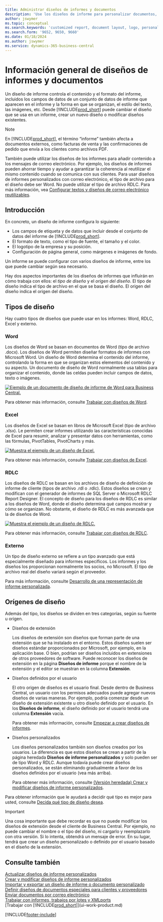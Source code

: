 ```yaml
---
title: Administrar diseños de informes y documentos
description: 'Use los diseños de informe para personalizar documentos, por ejemplo, para personalizar la fuente, el logotipo o la configuración de página de los archivos PDF que envía a clientes.'
author: jswymer
ms.topic: conceptual
ms.search.keywords: 'customized report, document layout, logo, personalize'
ms.search.form: '9652, 9650, 9660'
ms.date: 01/18/2024
ms.author: jswymer
ms.service: dynamics-365-business-central
---
```

# Información general de diseños de informes y documentos

Un diseño de informe controla el contenido y el formato del informe, incluidos los campos de datos de un conjunto de datos de informe que aparecen en el informe y la forma en que se organizan, el estilo del texto, las imágenes, etc. Desde [!INCLUDE[prod_short](includes/prod_short.md)] puede cambiar el diseño que se usa en un informe, crear un nuevo diseño o modificar diseños existentes.

> [!NOTE]  
> En [!INCLUDE[prod_short](includes/prod_short.md)], el término “informe” también afecta a documentos externos, como facturas de venta y las confirmaciones de pedido que envía a los clientes como archivos PDF.

También puede utilizar los diseños de los informes para añadir contenido a los mensajes de correo electrónico. Por ejemplo, los diseños de informes pueden ahorrar tiempo y ayudar a garantizar la coherencia al reutilizar el mismo contenido cuando se comunica con sus clientes. Para usar diseños de informes personalizados con correo electrónico, el tipo de archivo para el diseño debe ser Word. No puede utilizar el tipo de archivo RDLC. Para más información, vea [Configurar textos y diseños de correo electrónico reutilizables](admin-how-setup-email.md#set-up-reusable-email-texts-and-layouts). 

## Introducción

En concreto, un diseño de informe configura lo siguiente:

* Los campos de etiqueta y de datos que incluir desde el conjunto de datos del informe de [!INCLUDE[prod_short](includes/prod_short.md)].
* El formato de texto, como el tipo de fuente, el tamaño y el color.
* El logotipo de la empresa y su posición.
* Configuración de página general, como márgenes e imágenes de fondo.

Un informe se puede configurar con varios diseños de informe, entre los que puede cambiar según sea necesario. 

<!--You can use one of the built-in report layouts or you can create custom report layouts and assign them to your reports as needed. For more information, see [Create a Custom Report or Document Layout](ui-how-create-custom-report-layout.md).-->

Hay dos aspectos importantes de los diseños de informes que influirán en cómo trabaja con ellos: el *tipo de diseño* y el *origen del diseño*. El tipo de diseño indica el tipo de archivo en el que se basa el diseño. El origen del diseño indica el origen del diseño.

## Tipos de diseño

Hay cuatro tipos de diseños que puede usar en los informes: Word, RDLC, Excel y externo.

### Word

Los diseños de Word se basan en documentos de Word (tipo de archivo .docx). Los diseños de Word permiten diseñar formatos de informes con Microsoft Word. Un diseño de Word determina el contenido del informe, controlando la forma en que se organizan estos elementos del contenido y su aspecto. Un documento de diseño de Word normalmente usa tablas para organizar el contenido, donde las celdas pueden incluir campos de datos, texto o imágenes.

[![Ejemplo de un documento de diseño de informe de Word para Business Central.](media/word-layout-overview.png)](media/word-layout-overview.png#lightbox) 

<!--![Example of a word report layout document for Business Central.](media/nav_wordreportlayout_edit_in_word_example.png) -->

Para obtener más información, consulte [Trabajar con diseños de Word](ui-how-add-fields-word-report-layout.md).

### Excel

Los diseños de Excel se basan en libros de Microsoft Excel (tipo de archivo .xlsx). Le permiten crear informes utilizando las características conocidas de Excel para resumir, analizar y presentar datos con herramientas, como las fórmulas, PivotTables, PivotCharts y más.

[![Muestra el ejemplo de un diseño de Excel.](media/excel-layout-2.png)](media/excel-layout-2.png#lightbox)

Para obtener más información, consulte [Trabajar con diseños de Excel](ui-excel-report-layouts.md).

### RDLC

Los diseños de RDLC se basan en los archivos de diseño de definición de informe de cliente (tipos de archivo .rdl o .rdlc). Estos diseños se crean y modifican con el generador de informes de SQL Server o Microsoft RDLC Report Designer. El concepto de diseño para los diseños de RDLC es similar a los diseños de Word, donde el diseño determina qué campos mostrar y cómo se organizan. No obstante, el diseño de RDLC es más avanzada que la de diseños de Word.

[![Muestra el ejemplo de un diseño de RDLC.](media/rdlc-layout-overview.png)](media/rdlc-layout-overview.png#lightbox)

Para obtener más información, consulte [Trabajar con diseños de RDLC](ui-rdlc-report-layouts.md).

### Externo

Un tipo de diseño externo se refiere a un tipo avanzado que está especialmente diseñado para informes específicos. Los informes y los diseños los proporcionan normalmente los socios, no Microsoft. El tipo de archivo real del diseño variará según el proveedor.

Para más información, consulte [Desarrollo de una representación de informe personalizada](/dynamics365/business-central/dev-itpro/developer/devenv-report-custom-render).

## Orígenes de diseño

Además del tipo, los diseños se dividen en tres categorías, según su fuente u origen.

* Diseños de extensión

   Los diseños de extensión son diseños que forman parte de una extensión que se ha instalado en el entorno. Estos diseños suelen ser diseños estándar proporcionados por Microsoft, por ejemplo, en la aplicación base. O bien, podrían ser diseños incluidos en extensiones de otros proveedores de software. Puede reconocer los diseños de extensión en la página **Diseños de informe** porque el nombre de la extensión y el editor se muestran en la columna **Extensión**.

* Diseños definidos por el usuario

   El otro origen de diseños es el usuario final. Desde dentro de Business Central, un usuario con los permisos adecuados puede agregar nuevos diseños de varias maneras. Por ejemplo, podría comenzar desde un diseño de extensión existente u otro diseño definido por el usuario. En los **Diseños de informe**, el diseño definido por el usuario tendrá una columna **Extensión** vacía.

   Para obtener más información, consulte [Empezar a crear diseños de informes](ui-get-started-layouts.md).

* Diseños personalizados

  Los diseños personalizados también son diseños creados por los usuarios. La diferencia es que estos diseños se crean a partir de la página heredada **Diseños de informe personalizados** y solo pueden ser de tipo Word y RDLC. Aunque todavía puede crear diseños personalizados, se están eliminando gradualmente a favor de los diseños definidos por el usuario (vea más arriba).

  Para obtener más información, consulte [(Versión heredada) Crear y modificar diseños de informe personalizados](ui-how-create-custom-report-layout.md).

Para obtener información que le ayudará a decidir qué tipo es mejor para usted, consulte [Decida qué tipo de diseño desea](ui-get-started-layouts.md#decide).

> [!IMPORTANT]
> Una cosa importante que debe recordar es que no puede modificar los diseños de extensión desde el cliente de Business Central. Por ejemplo, no puede cambiar el nombre o el tipo del diseño, ni cargarlo y reemplazarlo con otra versión. Si lo intenta, obtendrá un mensaje de error. En su lugar, tendrá que crear un diseño personalizado o definido por el usuario basado en el diseño de la extensión.

<!--
### Built-in and custom report layouts



[!INCLUDE[prod_short](includes/prod_short.md)] includes several built-in layouts. Built-in layouts are predefined layouts that are designed for specific reports. [!INCLUDE[prod_short](includes/prod_short.md)] reports will have a built-in layout as either an RDLC report layout, Word report layout, or in some cases both. You can’t modify a built-in report layout from [!INCLUDE[prod_short](includes/prod_short.md)] but you use them as a starting point for building your own custom report layouts.

Custom layouts are report layouts that you design to change the appearance of a report. You typically create a custom layout based on a built-in layout, but you can create them from scratch or from a copy of an existing custom layout. Custom layouts enable you to have multiple layouts for the same report, which you switch among as needed. For example, you can have different layouts for each [!INCLUDE[prod_short](includes/prod_short.md)] company, or you can have different layouts for the same company for specific occasions or events, like a special campaign or holiday season.


Deciding on whether to use a Word, Excel, or RDLC layout type will depend on how you want the generated report to look and your knowledge of tools for creating the layouts, like Word, Excel, and SQL Server Report Builder.

* The general design concepts for Word and RDLC layouts are similar. However each type has certain design features that affect how the generated report appears in [!INCLUDE[prod_short](includes/prod_short.md)]. This means that the same report might look different when using the Word report layout compared to the RDLC report layout.

* The process for setting up Word, Excel, and RDLC report layouts on reports is the same. The main difference is in the way you modify the layouts. Word and especially Excel layouts are typically easier to create and modify than RDLC report layouts because you use Word and Excel. RDLC report layouts are modified by using SQL Server Report builder, which targets more advanced users.

* Not all reports and document have a dataset that is optimized for use with an Excel layout. For example, aggregations and complex calculations work best with RDLC or Word layouts. The same is true for documents.

For information about how to switch the layout currently used on a report, see [Set the Layout Used by a Report](ui-set-report-layout.md).

-->
## Consulte también

[Actualizar diseños de informe personalizados](ui-update-report-layouts.md)  
[Crear y modificar diseños de informe personalizados](ui-how-create-custom-report-layout.md)  
[Importar y exportar un diseño de informe o documento personalizado](ui-how-import-and-export-report-layout.md)  
[Definir diseños de documentos especiales para clientes y proveedores](ui-define-customer-vendor-document-layouts.md)  
[Enviar documentos por correo electrónico](ui-how-send-documents-email.md)  
[Trabajar con informes, trabajos por lotes y XMLports](ui-work-report.md)  
[Trabajar con [!INCLUDE[prod_short](includes/prod_short.md)]](ui-work-product.md)  


[!INCLUDE[footer-include](includes/footer-banner.md)]
